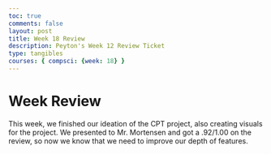 ```yaml
---
toc: true
comments: false
layout: post
title: Week 18 Review
description: Peyton's Week 12 Review Ticket
type: tangibles
courses: { compsci: {week: 18} }
---
```


# Week Review
This week, we finished our ideation of the CPT project, also creating visuals for the project. We presented to Mr. Mortensen and got a .92/1.00 on the review, so now we know that we need to improve our depth of features.